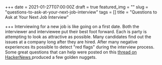 +++
date = 2021-01-27T07:00:00Z
draft = true
featured_img = ""
slug = "questions-to-ask-at-your-next-job-interview"
tags = []
title = "Questions to Ask at Your Next Job Interview"

+++
Interviewing for a new job is like going on a first date. Both the interviewer and interviewee put their best foot forward. Each is party is attempting to look as attractive as possible.  Many candidates find out the issues at a company long after they are hired. After many negative experiences its possible to detect "red flags" during the interview process. Some great questions that can help were posted on this [thread on HackerNews ](https://news.ycombinator.com/item?id=25928641)produced a few golden nuggets. 